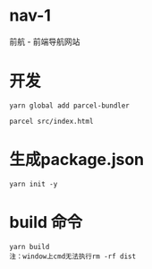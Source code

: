 # nav-1
 前航 - 前端导航网站

# 开发

```
yarn global add parcel-bundler

parcel src/index.html
```

# 生成package.json

```
yarn init -y
```

# build 命令

```
yarn build
注：window上cmd无法执行rm -rf dist
```
